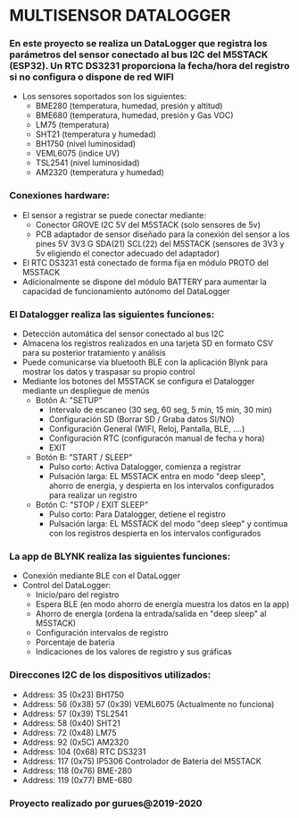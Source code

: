 # **MULTISENSOR DATALOGGER**

### En este proyecto se realiza un DataLogger que registra los parámetros del sensor conectado al bus I2C del M5STACK (ESP32). Un RTC DS3231 proporciona la fecha/hora del registro si no configura o dispone de red WIFI

- Los sensores soportados son los siguientes:
  - BME280 (temperatura, humedad, presión y altitud)
  - BME680 (temperatura, humedad, presión y Gas VOC)
  - LM75 (temperatura)
  - SHT21 (temperatura y humedad)
  - BH1750 (nivel luminosidad)
  - VEML6075 (indice UV)
  - TSL2541 (nivel luminosidad)
  - AM2320 (temperatura y humedad)
  
### Conexiones hardware:

- El sensor a registrar se puede conectar mediante:
  - Conector GROVE I2C 5V del M5STACK (solo sensores de 5v)
  - PCB adaptador de sensor diseñado para la conexión del sensor a los pines 5V 3V3 G SDA(21) SCL(22) del M5STACK (sensores de 3V3 y 5v eligiendo el conector adecuado del adaptador)
- El RTC DS3231 está conectado de forma fija en módulo PROTO del M5STACK
- Adicionalmente se dispone del módulo BATTERY para aumentar la capacidad de funcionamiento autónomo del DataLogger
  
### El Datalogger realiza las siguientes funciones:

- Detección automática del sensor conectado al bus I2C
- Almacena los registros realizados en una tarjeta SD en formato CSV para su posterior tratamiento y análisis
- Puede comunicarse via bluetooth BLE con la aplicación Blynk para mostrar los datos y traspasar su propio control
- Mediante los botones del M5STACK se configura el Datalogger mediante un despliegue de menús
  - Botón A: "SETUP"
    - Intervalo de escaneo (30 seg, 60 seg, 5 min, 15 min, 30 min)
    - Configuración SD (Borrar SD / Graba datos SI/NO)
    - Configuración General (WIFI, Reloj, Pantalla, BLE, ....)
    - Configuración RTC (configuracón manual de fecha y hora)
    - EXIT
  - Botón B: "START / SLEEP"
    - Pulso corto: Activa Datalogger, comienza a registrar
    - Pulsación larga: EL M5STACK entra en modo "deep sleep", ahorro de energia, y despierta en los intervalos configurados para realizar un registro
  - Botón C: "STOP / EXIT SLEEP"
    - Pulso corto: Para Datalogger, detiene el registro
    - Pulsación larga: EL M5STACK del modo "deep sleep" y contimua con los registros despierta en los intervalos configurados
  
### La app de BLYNK realiza las siguientes funciones:

- Conexión mediante BLE con el DataLogger
- Control del DataLogger:
  - Inicio/paro del registro
  - Espera BLE (en modo ahorro de energía muestra los datos en la app)
  - Ahorro de energia (ordena la entrada/salida en "deep sleep" al M5STACK)
  - Configuración intervalos de registro
  - Porcentaje de batería
  - Indicaciones de los valores de registro y sus gráficas

### Direccones I2C de los dispositivos utilizados:

- Address: 35  (0x23) BH1750
- Address: 56  (0x38) 57 (0x39) VEML6075 (Actualmente no funciona)
- Address: 57  (0x39) TSL2541
- Address: 58  (0x40) SHT21
- Address: 72  (0x48) LM75
- Address: 92  (0x5C) AM2320
- Address: 104 (0x68) RTC DS3231
- Address: 117 (0x75) IP5306 Controlador de Bateria del M5STACK
- Address: 118 (0x76) BME-280
- Address: 119 (0x77) BME-680
  
### Proyecto realizado por gurues@2019-2020
